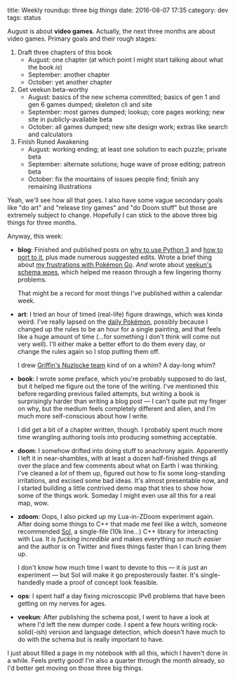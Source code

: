 title: Weekly roundup: three big things
date: 2016-08-07 17:35
category: dev
tags: status

August is about **video games**.  Actually, the next three months are about video games.  Primary goals and their rough stages:

1. Draft three chapters of this book
    - August: one chapter (at which point I might start talking about what the book _is_)
    - September: another chapter
    - October: yet another chapter
2. Get veekun beta-worthy
    - August: basics of the new schema committed; basics of gen 1 and gen 6 games dumped; skeleton cli and site
    - September: most games dumped; lookup; core pages working; new site in publicly-available beta
    - October: all games dumped; new site design work; extras like search and calculators
3. Finish Runed Awakening
    - August: working ending; at least one solution to each puzzle; private beta
    - September: alternate solutions; huge wave of prose editing; patreon beta
    - October: fix the mountains of issues people find; finish any remaining illustrations

Yeah, we'll see how all that goes.  I also have some vague secondary goals like "do art" and "release tiny games" and "do Doom stuff" but those are extremely subject to change.  Hopefully I can stick to the above three big things for three months.

Anyway, this week:

- **blog**: Finished and published posts on [why to use Python 3]({filename}2016-07-31-python-faq-why-should-i-use-python-3.markdown) and [how to port to it]({filename}2016-07-31-python-faq-how-do-i-port-to-python-3.markdown), plus made numerous suggested edits.  Wrote a brief thing about [my frustrations with Pokémon Go]({filename}2016-07-31-i-wish-i-enjoyed-pokémon-go.markdown).  _And_ wrote about [veekun's schema woes]({filename}2016-08-05-storing-pokémon-without-sql.markdown), which helped me reason through a few lingering thorny problems.

    That might be a record for most things I've published within a calendar week.

- **art**: I tried an hour of timed (real-life) figure drawings, which was kinda weird.  I've really lapsed on the [daily Pokémon](https://lexyeevee.tumblr.com/tagged/daily-pok%C3%A9mon), possibly because I changed up the rules to be an hour for a single painting, and that feels like a huge amount of time (...for something I don't think will come out very well).  I'll either make a better effort to do them every day, or change the rules again so I stop putting them off.

    I drew [Griffin's Nuzlocke team](https://lexyeevee.tumblr.com/post/148613924637/ive-never-drawn-a-team-pose-i-started-drawing-as) kind of on a whim?  A day-long whim?

- **book**: I wrote some preface, which you're probably supposed to do last, but it helped me figure out the tone of the writing.  I've mentioned this before regarding previous failed attempts, but writing a book is surprisingly harder than writing a blog post — I can't quite put my finger on why, but the medium feels completely different and alien, and I'm much more self-conscious about how I write.

    I did get a bit of a chapter written, though.  I probably spent much more time wrangling authoring tools into producing something acceptable.

- **doom**: I somehow drifted into doing stuff to anachrony again.  Apparently I left it in near-shambles, with at least a dozen half-finished things all over the place and few comments about what on Earth I was thinking.  I've cleaned a _lot_ of them up, figured out how to fix some long-standing irritations, and excised some bad ideas.  It's almost presentable now, and I started building a little contrived demo map that tries to show how some of the things work.  Someday I might even use all this for a real map, wow.

- **zdoom**: Oops, I also picked up my Lua-in-ZDoom experiment again.  After doing some things to C++ that made me feel like a witch, someone recommended [Sol](https://github.com/ThePhD/sol2), a single-file (10k line...) C++ library for interacting with Lua.  It is _fucking incredible_ and makes everything _so much easier_ and the author is on Twitter and fixes things faster than I can bring them up.

    I don't know how much time I want to devote to this — it _is_ just an experiment — but Sol will make it go preposterously faster.  It's single-handedly made a proof of concept look feasible.

- **ops**: I spent half a day fixing microscopic IPv6 problems that have been getting on my nerves for ages.

- **veekun**: After publishing the schema post, I went to have a look at where I'd left the new dumper code.  I spent a few hours writing rock-solid(-ish) version and language detection, which doesn't have much to do with the schema but is really important to have.

I just about filled a page in my notebook with all this, which I haven't done in a while.  Feels pretty good!  I'm also a quarter through the month already, so I'd better get moving on those three big things.
